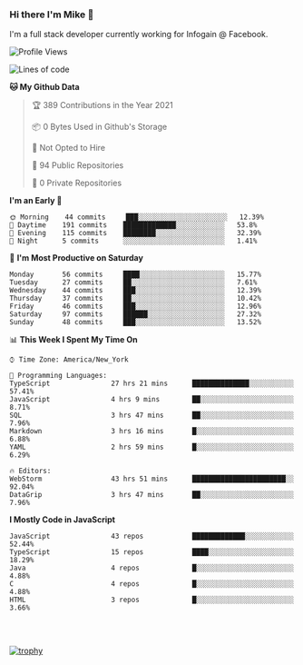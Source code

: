 ### Hi there I'm Mike 👋
I'm a full stack developer currently working for Infogain @ Facebook.

<!--START_SECTION:waka-->
![Profile Views](http://img.shields.io/badge/Profile%20Views-0-blue)

![Lines of code](https://img.shields.io/badge/From%20Hello%20World%20I%27ve%20Written-1.3%20million%20lines%20of%20code-blue)

**🐱 My Github Data** 

> 🏆 389 Contributions in the Year 2021
 > 
> 📦 0 Bytes Used in Github's Storage 
 > 
> 🚫 Not Opted to Hire
 > 
> 📜 94 Public Repositories 
 > 
> 🔑 0 Private Repositories  
 > 
**I'm an Early 🐤** 

```text
🌞 Morning    44 commits     ███░░░░░░░░░░░░░░░░░░░░░░   12.39% 
🌆 Daytime    191 commits    █████████████░░░░░░░░░░░░   53.8% 
🌃 Evening    115 commits    ████████░░░░░░░░░░░░░░░░░   32.39% 
🌙 Night      5 commits      ░░░░░░░░░░░░░░░░░░░░░░░░░   1.41%

```
📅 **I'm Most Productive on Saturday** 

```text
Monday       56 commits     ████░░░░░░░░░░░░░░░░░░░░░   15.77% 
Tuesday      27 commits     ██░░░░░░░░░░░░░░░░░░░░░░░   7.61% 
Wednesday    44 commits     ███░░░░░░░░░░░░░░░░░░░░░░   12.39% 
Thursday     37 commits     ██░░░░░░░░░░░░░░░░░░░░░░░   10.42% 
Friday       46 commits     ███░░░░░░░░░░░░░░░░░░░░░░   12.96% 
Saturday     97 commits     ██████░░░░░░░░░░░░░░░░░░░   27.32% 
Sunday       48 commits     ███░░░░░░░░░░░░░░░░░░░░░░   13.52%

```


📊 **This Week I Spent My Time On** 

```text
⌚︎ Time Zone: America/New_York

💬 Programming Languages: 
TypeScript               27 hrs 21 mins      ██████████████░░░░░░░░░░░   57.41% 
JavaScript               4 hrs 9 mins        ██░░░░░░░░░░░░░░░░░░░░░░░   8.71% 
SQL                      3 hrs 47 mins       ██░░░░░░░░░░░░░░░░░░░░░░░   7.96% 
Markdown                 3 hrs 16 mins       █░░░░░░░░░░░░░░░░░░░░░░░░   6.88% 
YAML                     2 hrs 59 mins       █░░░░░░░░░░░░░░░░░░░░░░░░   6.29%

🔥 Editors: 
WebStorm                 43 hrs 51 mins      ███████████████████████░░   92.04% 
DataGrip                 3 hrs 47 mins       ██░░░░░░░░░░░░░░░░░░░░░░░   7.96%

```

**I Mostly Code in JavaScript** 

```text
JavaScript               43 repos            █████████████░░░░░░░░░░░░   52.44% 
TypeScript               15 repos            ████░░░░░░░░░░░░░░░░░░░░░   18.29% 
Java                     4 repos             █░░░░░░░░░░░░░░░░░░░░░░░░   4.88% 
C                        4 repos             █░░░░░░░░░░░░░░░░░░░░░░░░   4.88% 
HTML                     3 repos             █░░░░░░░░░░░░░░░░░░░░░░░░   3.66%

```



<!--END_SECTION:waka-->

##### &nbsp;
[![trophy](https://github-profile-trophy.vercel.app/?username=uptonm&theme=dracula)](https://github.com/ryo-ma/github-profile-trophy)
